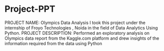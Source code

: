# Project-PPT
PROJECT NAME:  Olympics Data Analysis 
I took this project under the internship of Froyo Technologies , Noida in the field of Data Analytics Using Python. 
PROJECT DESCRIPTION: Performed an exploratory analysis on Olympics data report from the Kaggle.com platform and drew insights of the information required from the data using Python
